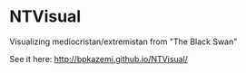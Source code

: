 NTVisual
========

Visualizing mediocristan/extremistan from "The Black Swan"

See it here:
http://bpkazemi.github.io/NTVisual/
